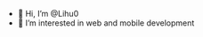 - 👋 Hi, I’m @Lihu0
- 👀 I’m interested in web and mobile development

<!---
Lihu0/Lihu0 is a ✨ special ✨ repository because its `README.md` (this file) appears on your GitHub profile.
You can click the Preview link to take a look at your changes.
--->
